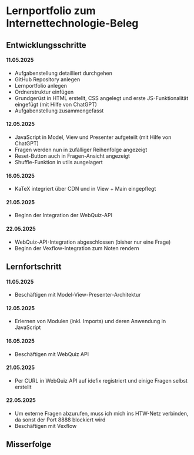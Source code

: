# Lernportfolio zum Internettechnologie-Beleg

## Entwicklungsschritte

#### 11.05.2025
- Aufgabenstellung detailliert durchgehen
- GitHub Repository anlegen
- Lernportfolio anlegen
- Ordnerstruktur einfügen
- Grundgerüst in HTML erstellt, CSS angelegt und erste JS-Funktionalität eingefügt (mit Hilfe von ChatGPT)
- Aufgabenstellung zusammengefasst

#### 12.05.2025
- JavaScript in Model, View und Presenter aufgeteilt (mit Hilfe von ChatGPT)
- Fragen werden nun in zufälliger Reihenfolge angezeigt
- Reset-Button auch in Fragen-Ansicht angezeigt
- Shuffle-Funktion in utils ausgelagert

#### 16.05.2025
- KaTeX integriert über CDN und in View + Main eingepflegt

#### 21.05.2025
- Beginn der Integration der WebQuiz-API

#### 22.05.2025
- WebQuiz-API-Integration abgeschlossen (bisher nur eine Frage)
- Beginn der Vexflow-Integration zum Noten rendern


## Lernfortschritt

#### 11.05.2025
- Beschäftigen mit Model-View-Presenter-Architektur

#### 12.05.2025
- Erlernen von Modulen (inkl. Imports) und deren Anwendung in JavaScript

#### 16.05.2025
- Beschäftigen mit WebQuiz API

#### 21.05.2025
- Per CURL in WebQuiz API auf idefix registriert und einige Fragen selbst erstellt

#### 22.05.2025
- Um externe Fragen abzurufen, muss ich mich ins HTW-Netz verbinden, da sonst der Port 8888 blockiert wird
- Beschäftigen mit Vexflow

## Misserfolge

